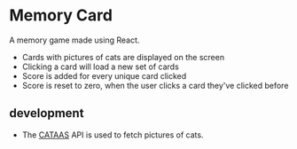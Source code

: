 # Memory Card

A memory game made using React.

- Cards with pictures of cats are displayed on the screen
- Clicking a card will load a new set of cards
- Score is added for every unique card clicked
- Score is reset to zero, when the user clicks a card they've clicked before

## development
- The [CATAAS](https://cataas.com) API is used to fetch pictures of cats.
